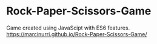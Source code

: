 # Rock-Paper-Scissors-Game

Game created using JavaScipt with ES6 features.
https://marcinurri.github.io/Rock-Paper-Scissors-Game/

